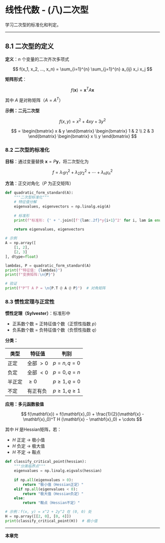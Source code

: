 # 线性代数 - (八)二次型

学习二次型的标准化和判定。

---

## 8.1 二次型的定义

**定义**：$n$ 个变量的二次齐次多项式

$$
f(x_1, x_2, ..., x_n) = \sum_{i=1}^{n} \sum_{j=1}^{n} a_{ij} x_i x_j
$$

**矩阵形式**：

$$
f(\mathbf{x}) = \mathbf{x}^T A \mathbf{x}
$$

其中 $A$ 是对称矩阵（$A = A^T$）

**示例：二元二次型**

$$
f(x, y) = x^2 + 4xy + 3y^2
$$

$$
= \begin{bmatrix} x & y \end{bmatrix}
\begin{bmatrix} 1 & 2 \\ 2 & 3 \end{bmatrix}
\begin{bmatrix} x \\ y \end{bmatrix}
$$

### 8.2 二次型的标准化

**目标**：通过变量替换 $\mathbf{x} = P\mathbf{y}$，将二次型化为

$$
f = \lambda_1 y_1^2 + \lambda_2 y_2^2 + \cdots + \lambda_n y_n^2
$$

**方法**：正交对角化（$P$ 为正交矩阵）

```python
def quadratic_form_standard(A):
    """二次型标准化"""
    # 特征值分解
    eigenvalues, eigenvectors = np.linalg.eig(A)
    
    # 标准形
    print(f"标准形: {' + '.join([f'{lam:.2f}*y{i+1}^2' for i, lam in enumerate(eigenvalues)])}")
    
    return eigenvalues, eigenvectors

# 示例
A = np.array([
    [1, 2],
    [2, 3]
], dtype=float)

lambdas, P = quadratic_form_standard(A)
print(f"特征值: {lambdas}")
print(f"变换矩阵:\n{P}")

# 验证
print(f"P^T A P = \n{P.T @ A @ P}")  # 对角矩阵
```

### 8.3 惯性定理与正定性

**惯性定理（Sylvester）**：标准形中
- 正系数个数 = 正特征值个数（正惯性指数 $p$）
- 负系数个数 = 负特征值个数（负惯性指数 $q$）

**分类：**

| 类型 | 特征值 | 判别 |
|------|--------|------|
| 正定 | 全部 $> 0$ | $p = n, q = 0$ |
| 负定 | 全部 $< 0$ | $p = 0, q = n$ |
| 半正定 | $\geq 0$ | $p \geq 1, q = 0$ |
| 不定 | 有正有负 | $p \geq 1, q \geq 1$ |

**应用：多元函数极值**

$$
f(\mathbf{x}) = f(\mathbf{x}_0) + \frac{1}{2}(\mathbf{x} - \mathbf{x}_0)^T H (\mathbf{x} - \mathbf{x}_0) + \cdots
$$

其中 $H$ 是Hessian矩阵，若：
- $H$ 正定 → 极小值
- $H$ 负定 → 极大值
- $H$ 不定 → 鞍点

```python
def classify_critical_point(hessian):
    """分类临界点"""
    eigenvalues = np.linalg.eigvals(hessian)
    
    if np.all(eigenvalues > 0):
        return "极小值（Hessian正定）"
    elif np.all(eigenvalues < 0):
        return "极大值（Hessian负定）"
    else:
        return "鞍点（Hessian不定）"

# 示例：f(x, y) = x^2 + 2y^2 在 (0, 0) 处
H = np.array([[2, 0], [0, 4]])
print(classify_critical_point(H))  # 极小值
```

---

**本章完**
